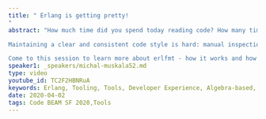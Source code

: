 ```yaml
---
title: " Erlang is getting pretty!
"
abstract: "How much time did you spend today reading code? How many times did you have to look harder because of how the code looked?

Maintaining a clear and consistent code style is hard: manual inspections often leads to endless bikeshedding and linters add noticeable overhead to the workflow. Many languages solved this issue through automated code formatters - Go, Rust, Elixir, Elm among many others. And now, thanks to the new erlfmt tool, Erlang is getting pretty as well!

Come to this session to learn more about erlfmt - how it works and how it can help your team."
speaker1: _speakers/michal-muskala52.md
type: video
youtube_id: TC2F2HBNRuA
keywords: Erlang, Tooling, Tools, Developer Experience, Algebra-based, pretty printing, Michal Muskala, Code BEAM SF,
date: 2020-04-02
tags: Code BEAM SF 2020,Tools
---
```


